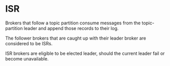 # ISR

Brokers that follow a topic partition consume messages from the topic-partition leader and append those records to their log.

The follower brokers that are caught up with their leader broker are considered to be ISRs.

ISR brokers are eligible to be elected leader, should the current leader fail or become unavailable.

